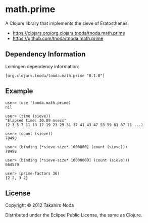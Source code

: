 # math.prime

A Clojure library that implements the sieve of Eratosthenes.

+ https://clojars.org/org.clojars.tnoda/tnoda.math.prime
+ https://github.com/tnoda/tnoda.math.prime


## Dependency Information

Leiningen dependency information:

    [org.clojars.tnoda/tnoda.math.prime "0.1.0"]


## Example

    user> (use 'tnoda.math.prime)
    nil
    
    user> (time (sieve))
    "Elapsed time: 30.89 msecs"
    (2 3 5 7 11 13 17 19 23 29 31 37 41 43 47 53 59 61 67 71 ...)
    
    user> (count (sieve))
    78498
    
    user> (binding [*sieve-size* 1000000] (count (sieve)))
    78498
    
    user> (binding [*sieve-size* 10000000] (count (sieve)))
    664579
    
    user> (prime-factors 36)
    {2 2, 3 2}


## License

Copyright © 2012 Takahiro Noda

Distributed under the Eclipse Public License, the same as Clojure.
